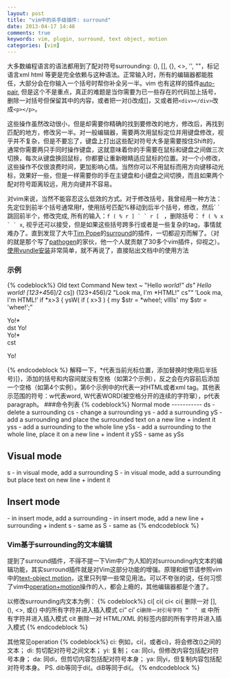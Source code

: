 ```yaml
---
layout: post
title: "vim中的杀手级插件: surround"
date: 2013-04-17 14:48
comments: true
keywords: vim, plugin, surround, text object, motion
categories: [vim]
---
```


大多数编程语言的语法都用到了配对符号surrounding: (), [], {}, <>, '', ""，标记语言xml html 等更是完全依赖与这种语法。正常输入时，所有的编辑器都能胜任，大部分会在你输入一个括号时帮你补全另一半。vim 也有这样的插件[auto-pair](https://github.com/jiangmiao/auto-pairs), 但是这个不是重点，真正的难题是当你需要为已一些存在的代码加上括号，删除一对括号但保留其中的内容，或者把一对()改成[]，又或者把`<div></div>`改成`<p></p>`。
<!-- more -->
这些操作虽然改动很小，但是却需要你精确的找到要修改的地方，修改后，再找到匹配的地方，修改另一半。对一般编辑器，需要两次用鼠标定位并用键盘修改，视乎并不复杂，但是不要忘了，键盘上打出这些配对符号大多是需要按住Shift的，通常你需要两只手同时操作键盘，这就意味着你的手需要在鼠标和键盘之间做三次切换，每次从键盘换回鼠标，你都要让重新眼睛适应鼠标的位置。对一个小修改，这些操作不仅很浪费时间，更加影响心情。当然你可以不用鼠标而用方向键移动光标，效果好一些，但是一样需要你的手在主键盘和小键盘之间切换，而且如果两个配对符号距离较远，用方向键并不容易。

对vim来说，当然不能容忍这么低效的方式。对于修改括号，我曾经用一种方法：先定位到前半个括号通常用f，使用括号匹配%移动到后半个括号，修改，然后\` \`跳回前半个，修改完成, 所有的输入：``f ( % r ] ` ` r [ `` ，删除括号： ``f ( % x ` ` x``, 视乎还可以接受，但是如果这些括号跨多行或者是一些复杂的tag，事情就难办了。直到发现了大牛[Tim Pope](http://www.vim.org/account/profile.php?user_id=9012)的[surround](https://github.com/tpope/vim-surround)的插件，一切都迎刃而解了。（对的就是那个写了[pathogen](https://github.com/tpope/vim-pathogen)的家伙，他一个人就贡献了30多个vim插件，仰视之）。[使用vundle安装](/blog/2013/04/12/killer-plugin-of-vim-vundle/)非常简单，就不再说了，直接贴出文档中的使用方法


### 示例
{% codeblock%}
 Old text                  Command     New text ~
  "Hello *world!"           ds"         Hello world!
  [123+4*56]/2              cs])        (123+456)/2
  "Look ma, I'm *HTML!"     cs"<q>      <q>Look ma, I'm HTML!</q>
  if *x>3 {                 ysW(        if ( x>3 ) {
  my $str = *whee!;         vlllls'     my $str = 'whee!';
  <div>Yo!*</div>           dst         Yo!
  <div>Yo!*</div>           cst<p>      <p>Yo!</p>
{% endcodeblock %}
解释一下，*代表当前光标位置，添加替换时使用后半括号)]}，添加的括号和内容间就没有空格（如第2个示例），反之会在内容前后添加一个空格（如第4个实例）。第6个示例中的t代表一对HTML或者xml tag。其他表示范围的符号：w代表word, W代表WORD(被空格分开的连续的字符窜），p代表paragraph。
###命令列表
{% codeblock%}
Normal mode
-----------
ds  - delete a surrounding
cs  - change a surrounding
ys  - add a surrounding
yS  - add a surrounding and place the surrounded text on a new line + indent it
yss - add a surrounding to the whole line
ySs - add a surrounding to the whole line, place it on a new line + indent it
ySS - same as ySs

Visual mode
-----------
s   - in visual mode, add a surrounding
S   - in visual mode, add a surrounding but place text on new line + indent it

Insert mode
-----------
<CTRL-s> - in insert mode, add a surrounding
<CTRL-s><CTRL-s> - in insert mode, add a new line + surrounding + indent
<CTRL-g>s - same as <CTRL-s>
<CTRL-g>S - same as <CTRL-s><CTRL-s>
{% endcodeblock %}

### Vim基于surrounding的文本编辑
提到了surround插件，不得不提一下Vim中广为人知的对surrounding内文本的编辑功能，其实surround插件就是对Vim这部分功能的增强。原理和细节请参照vim中的[text-object motion](http://vimdoc.sourceforge.net/htmldoc/motion.html)，这里只列举一些常见用法。可以不夸张的说，任何习惯了vim中[operation+motion](http://blog.carbonfive.com/2011/10/17/vim-text-objects-the-definitive-guide/)操作的人，都会上瘾的，其他编辑器都是个渣了。

以修改surrounding内文本为例：
{% codeblock%}
ci[ ci( ci< ci{ 删除一对 [], (), <>, 或{} 中的所有字符并进入插入模式
ci” ci’ ci` 删除一对引号字符 ”  ‘ 或 ` 中所有字符并进入插入模式
cit 删除一对 HTML/XML 的标签内部的所有字符并进入插入模式
{% endcodeblock %}

其他常见operation
{% codeblock%}
ci: 例如，ci(，或者ci)，将会修改()之间的文本；
di: 剪切配对符号之间文本；
yi: 复制；
ca: 同ci，但修改内容包括配对符号本身；
da: 同di，但剪切内容包括配对符号本身；
ya: 同yi，但复制内容包括配对符号本身。
PS. dib等同于di(。diB等同于di{。
{% endcodeblock %}
